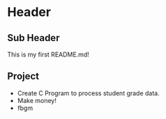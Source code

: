 # Header

## Sub Header

This is my first README.md!

## Project

* Create C Program to process student grade data.
* Make money!
* fbgm